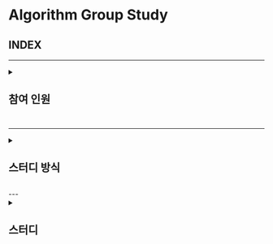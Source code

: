 # Algorithm Group Study

## INDEX
---
<details>
<summary> <h2> 참여 인원 <h2> </summary>
<div markdown="1">
  
 이원일, 이아현, 임유정, 조홍준, 강보성
</div>
</details>
  
---
  
<details>
<summary> <h2> 스터디 방식 <h2> </summary>
<div markdown="1">
  - 횟수 : 약 주 1회(수요일)  
  
  - 알고리즘 이론 학습 후 코딩 연습
  - 관련 문제 과제 및 코드 리뷰
  - 스터디 전날 코드별로 질문 남기기
  - 필수사항 !
      - 주석
      - 폴더 형식
          /071W/
              SWEA문제번호/
                  README.md
                  문제번호_영문이름.py

</div>
</details>
---
<details>
<summary> <h2> 스터디 <h2> </summary>
<div markdown="1">

  2022.07.22 <1주차 스터디>  
  
    - SWEA 1979 '어디에 단어가 들어갈 수 있을까'
      -> 알고리즘 핵심 개념 : 
          1. 연속된 수 뽑아내기
          2. 대각 대칭 사용해서 행과 열을 바꾸기
          
    - SWEA 1859 '백만장자 프로젝트'
          1. 최대 이득이라는 개념에 따른 접근 방법
          2. 방대한 Input 값에 따른 메모리 사용 최소화
          3. 함수 사용이 늘면 연산 수가 늘어남에 따라 계산시간이 늘어난다.
          
  2022.08.16 <3주차 스터디>  

  - KMP알고리즘 복습
    -> 알고리즘 핵심 개념 : 
          
        1. 패턴이 접두 문자부터 중복이 있을 때 lps 테이블을 만들어 
        2. 대각 대칭 사용해서 행과 열을 바꾸기

  2022.08.28 <4주차 스터디>  

  - IM시험 준비(기출문제 풀이)
    -> 이차원 배열, 인덱싱 관련 문제 
          
  2022.08.31 <5주차 스터디>  

  - BFS 이론 발표
  - DFS 문제리뷰
    -> SWEA 1716 - 완전탐색을 통한 최소 연결 거리 계산

</div>
</details>
